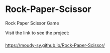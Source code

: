 # Rock-Paper-Scissor
Rock Paper Scissor Game

Visit the link to see the project: 
#####
https://moudy-sy.github.io/Rock-Paper-Scissor/